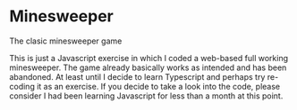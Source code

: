 # Minesweeper
The clasic minesweeper game

This is just a Javascript exercise in which I coded a web-based full working minesweeper.
The game already basically works as intended and has been abandoned.
At least until I decide to learn Typescript and perhaps try re-coding it as an exercise.
If you decide to take a look into the code, please consider I had been learning Javascript for less than a month at this point.

